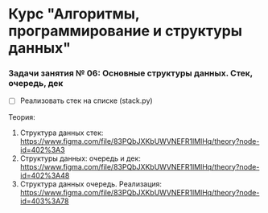 # Курс "Алгоритмы, программирование и структуры данных"

### Задачи занятия № 06: Основные структуры данных. Стек, очередь, дек

- [ ] Реализовать стек на списке (stack.py)

Теория: 
1. Структура данных стек: https://www.figma.com/file/83PQbJXKbUWVNEFR1lMlHq/theory?node-id=402%3A3
2. Структуры данных: очередь и дек: https://www.figma.com/file/83PQbJXKbUWVNEFR1lMlHq/theory?node-id=402%3A48
3. Структура данных очередь. Реализация: https://www.figma.com/file/83PQbJXKbUWVNEFR1lMlHq/theory?node-id=403%3A78
